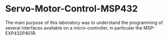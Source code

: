 # Servo-Motor-Control-MSP432
The main purpose of this laboratory was to understand the programming of several interfaces available on a micro-controller, in particular the MSP-EXP432P401R.
